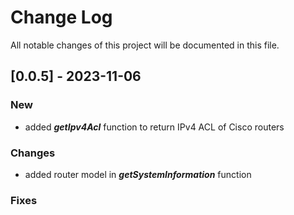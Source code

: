 # Change Log
All notable changes of this project will be documented in this file.

## [0.0.5] - 2023-11-06
### New

- added __*getIpv4Acl*__ function to return IPv4 ACL of Cisco routers
 
### Changes

- added router model in __*getSystemInformation*__ function
 
### Fixes
